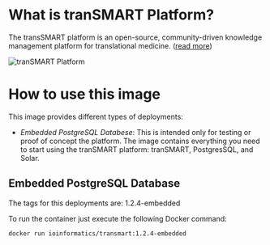 What is tranSMART Platform?
===========================

The transSMART platform is an open-source, community-driven knowledge management platform for translational medicine. ([read more](2))

![tranSMART Platform](http://transmartfoundation.org/wp-content/uploads/2014/08/tranSMART-Platform-logo.jpg)


How to use this image
=====================

This image provides different types of deployments:

* *Embedded PostgreSQL Databese*: This is intended only for testing or proof of concept the platform. The image contains everything you need to start using the tranSMART platform: tranSMART, PostgresSQL, and Solar.

Embedded PostgreSQL Database
-----------------------------

The tags for this deployments are: 1.2.4-embedded

To run the container just execute the following Docker command:

```
docker run ioinformatics/transmart:1.2.4-embedded
```

[2]: https://docs.google.com/file/d/0B8lizkKDeaKhMEJOdE5tVHR0YkE/edit?pli=1
